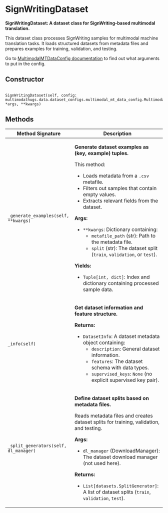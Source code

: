 # SignWritingDataset

<p>

**SignWritingDataset: A dataset class for SignWriting-based multimodal translation.**

This dataset class processes SignWriting samples for multimodal machine translation tasks. 
It loads structured datasets from metadata files and prepares examples for training, 
validation, and testing.

Go to [MultimodalMTDataConfig documentation](multimodalhugs/docs/data/dataconfigs/MultimodalMTDataConfig.md) to find out what arguments to put in the config.</p>

<h2>Constructor</h2>
<pre><code>
SignWritingDataset(self, config: multimodalhugs.data.dataset_configs.multimodal_mt_data_config.MultimodalMTDataConfig, *args, **kwargs)
</code></pre>

<h2>Methods</h2>
<table>
  <thead>
    <tr>
      <th>Method Signature</th>
      <th>Description</th>
    </tr>
  </thead>
  <tbody>
    <tr>
      <td><code>_generate_examples(self, **kwargs)</code></td>
      <td><p>

**Generate dataset examples as (key, example) tuples.**

This method:
- Loads metadata from a `.csv` metafile.
- Filters out samples that contain empty values.
- Extracts relevant fields from the dataset.

**Args:**
- `**kwargs`: Dictionary containing:
    - `metafile_path` (str): Path to the metadata file.
    - `split` (str): The dataset split (`train`, `validation`, or `test`).

**Yields:**
- `Tuple[int, dict]`: Index and dictionary containing processed sample data.</p></td>
    </tr>
    <tr>
      <td><code>_info(self)</code></td>
      <td><p>

**Get dataset information and feature structure.**

**Returns:**
- `DatasetInfo`: A dataset metadata object containing:
    - `description`: General dataset information.
    - `features`: The dataset schema with data types.
    - `supervised_keys`: `None` (no explicit supervised key pair).</p></td>
    </tr>
    <tr>
      <td><code>_split_generators(self, dl_manager)</code></td>
      <td><p>

**Define dataset splits based on metadata files.**

Reads metadata files and creates dataset splits for training, validation, and testing.

**Args:**
- `dl_manager` (DownloadManager): The dataset download manager (not used here).

**Returns:**
- `List[datasets.SplitGenerator]`: A list of dataset splits (`train`, `validation`, `test`).</p></td>
    </tr>
  </tbody>
</table>
